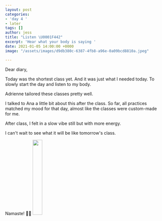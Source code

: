 ```yaml
---
layout: post
categories:
- 'day 4 '
- later
tags: []
author: jess
title: "Listen \U0001F442"
excerpt: 'Hear what your body is saying '
date: 2021-01-05 14:00:00 +0000
image: "/assets/images/d9db380c-6387-4fb8-a96e-0a09bcd8810a.jpeg"

---
```

Dear diary,

Today was the shortest class yet. And it was just what I needed today. To slowly start the day and listen to my body.

Adrienne tailored these classes pretty well.

I talked to Ana a little bit about this after the class. So far, all practices matched my mood for that day, almost like the classes were custom-made for me.

After class, I felt in a slow vibe still but with more energy.

I can't wait to see what it will be like tomorrow's class.

Namaste! 🧘‍♀️ <img width="25%" height="25%" src="{{site.url}}{{site.baseurl}}/assets/images/jess-signature.gif">